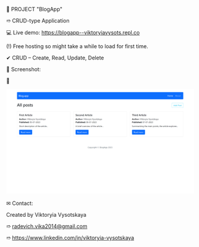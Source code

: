 📝 PROJECT "BlogApp"

➱ CRUD-type Application


💻 Live demo: https://blogapp--viktoryiavysots.repl.co

(!) Free hosting so might take a while to load for first time.


✔ CRUD – Create, Read, Update, Delete

👀 Screenshot:

📸 

![Alt Text](./src/images/screenshots/BlogApp.png)


✉ Contact:

Created by Viktoryia Vysotskaya

➱ radevich.vika2014@gmail.com

➱ https://www.linkedin.com/in/viktoryia-vysotskaya